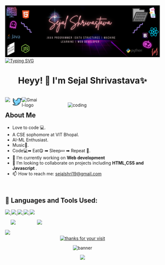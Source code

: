 ![](https://github.com/Sejal-shh/Sejal-shh/blob/main/assests/Gradient%20Elegant%20Professional%20Gamer%20Twitter%20Header.png)
[![Typing SVG](https://readme-typing-svg.herokuapp.com?font=Aparajita&color=%2336BCF7&size=28&center=true&vCenter=true&width=421&height=69&lines=Web+Developer;Java+Coder;AI+-+ML+Enthusiast)](https://git.io/typing-svg)

<h1 align="center"> <B> Heyy! 👋 I'm Sejal Shrivastava✨ </B></h1> 
<br>




<a href="https://www.linkedin.com/in/sejal-shrivastava-b6086a21b">
  <img align="left" width="24px" src="https://raw.githubusercontent.com/peterthehan/peterthehan/master/assets/linkedin.svg"  />
</a>
<a href = "https://twitter.com/Sejal_shhh?t=yRaCNp9ad6T6UqZF-cErqg&s=09">
   <img align="left" width="30px" src="https://raw.githubusercontent.com/bornmay/bornmay/master/twitter.png"  />
  </a>
<a href="mailto:sejalshri19@gmail.com"><img align="left" width="50px" src="https://i.ibb.co/pdt54NY/Gmail-logo.png" alt="Gmail-logo" border="0"></a>
</a>

<br />
<img align ="right" alt = "coding" width  = "300" src = "https://cdn.dribbble.com/users/2646423/screenshots/5507196/computer.gif">

## About Me
- Love to code 💻.
- A CSE sophomore at VIT Bhopal.
- AI-ML Enthusiast.
- Music🎵.
- Code💻➡ Eat😋 ➡ Sleep💤 ➡ Repeat 🔁.
- 🔭 I’m currently working on <B> Web development </B> <br>
- 👯 I’m looking to collaborate on projects including <B>HTML,CSS and Javascript </B>. <br>
- 📫 How to reach me: sejalshri19@gmail.com <br>


<br/>

 
 
 
 
 
## 🚀 Languages and Tools Used:

<p align="left"> 
    <a href="https://www.java.com" target="_blank"> <img src="https://img.icons8.com/color/48/000000/java-coffee-cup-logo.png"/> </a>
    <a href="https://www.python.org" target="_blank"> <img src="https://img.icons8.com/color/48/000000/python.png"/> </a> 
    <a href="https://developer.mozilla.org/en-US/docs/Web/JavaScript" target="_blank"> <img src="https://img.icons8.com/color/48/000000/javascript.png"/> </a> 
    <a href="https://www.w3.org/html/" target="_blank"> <img src="https://img.icons8.com/color/48/000000/html-5.png"/> </a> 
    <a href="https://www.w3schools.com/css/" target="_blank"> <img src="https://img.icons8.com/color/48/000000/css3.png"/> </a> 



<p>
<img width='400' align="right" src="https://github-readme-stats.vercel.app/api/top-langs/?username=Sejal-shh&layout=compact" /> &emsp;   
  <img width='400' src="https://github-readme-stats.vercel.app/api?username=Sejal-shh&show_icons=true&theme=radical" />
</p>







<img width='400' src="https://github-readme-streak-stats.herokuapp.com/?user=Sejal-shh" />
<div align="center">
    <a href="https://git.io/typing-svg">
        <img alt="thanks for your visit" src="https://readme-typing-svg.herokuapp.com?font=Roboto+Slab&color=%237E3ACE&size=24&center=true&vCenter=true&width=300&lines=Thanks+for+your+visit!" >
    </a>
  
  
   ![banner](https://user-images.githubusercontent.com/91051053/192588281-8b9b87ae-02e5-4718-8679-5ccae0dcc4a8.png)
  
  
  
  
</div>
<p align="center">
  <img src="https://capsule-render.vercel.app/api?type=waving&color=gradient&height=80&section=footer"/>
</p>


<!--
**Sejal-shh/Sejal-shh** is a ✨ _special_ ✨ repository because its `README.md` (this file) appears on your GitHub profile.

H
-->
